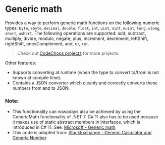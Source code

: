 # Generic math

Provides a way to perform generic math functions on the following numeric types: `byte`, `sbyte`, `decimal`, `double`, `float`, `int`, `uint`, `nint`, `nuint`, `long`, `ulong`, `short`, `ushort`. The following operations are supported: add, subtract, multiply, divide, modulo, negate, plus, increment, decrement, leftShift, rightShift, onesComplement, and, or, xor.

> Check out [CodeChops projects](https://www.CodeChops.nl/projects) for more projects.

Other features:
- Supports converting at runtime (when the type to convert to/from is not known at compile time). 
- Contains a JSON converter which cleanly and correctly converts these numbers from and to JSON.

### Note:
- This functionality can nowadays also be achieved by using the GenericMath functionality of .NET 7. C# 11 also has to be used because it makes use of static abstract members in interfaces, which is introduced in C# 11. See: [Microsoft - Generic math](https://learn.microsoft.com/en-us/dotnet/standard/generics/math)
- This code is adapted from: [StackExchange - Generic Calculator and Generic Number](https://codereview.stackexchange.com/questions/26022/generic-calculator-and-generic-number)
